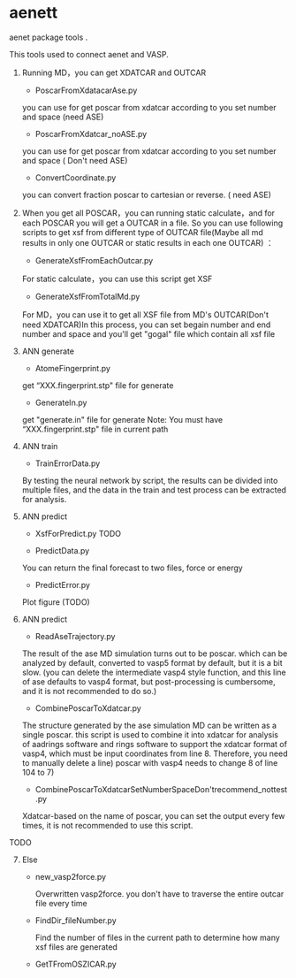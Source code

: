 # aenett
aenet package  tools .

This tools used to connect aenet and VASP.


1. Running MD，you can get XDATCAR and OUTCAR

	* PoscarFromXdatacarAse.py    

	you can use for get poscar from xdatcar according to you set number and space (need ASE)

	* PoscarFromXdatcar_noASE.py

	you can use for get poscar from xdatcar according to you set number and space ( Don't need ASE)

	* ConvertCoordinate.py

	you can convert fraction poscar to cartesian or reverse. ( need ASE)


2. When you get all POSCAR，you can running static calculate，and for each POSCAR you will get a OUTCAR in a file. So you can use following scripts to get xsf from different type of OUTCAR file(Maybe all md results in only one OUTCAR or static results in each one OUTCAR) ：


	* GenerateXsfFromEachOutcar.py     

	For static calculate，you can use this script get XSF 

	* GenerateXsfFromTotalMd.py       

	For MD，you can use it to get all XSF file from MD's OUTCAR(Don't need XDATCAR)In this process, you can set begain  number and end number and space and you'll get "gogal" file which contain all xsf file


3. ANN generate

	* AtomeFingerprint.py

	get “XXX.fingerprint.stp" file for generate

	* GenerateIn.py

	get "generate.in" file for generate
	Note: You must have “XXX.fingerprint.stp" file in current path


4. ANN train


	* TrainErrorData.py

	By testing the neural network by script, the results can be divided into multiple files, and the data in the train and test process can be extracted for analysis.

5. ANN predict


	* XsfForPredict.py
TODO

	* PredictData.py

	You can return the final forecast to two files, force or energy

	* PredictError.py

	Plot figure (TODO)


6. ANN predict


	* ReadAseTrajectory.py

	The result of the ase MD simulation turns out to be poscar. which can be analyzed by default, converted to vasp5 format by default, but it is a bit slow. (you can delete the intermediate vasp4 style function, and this line of ase defaults to vasp4 format, but post-processing is cumbersome, and it is not recommended to do so.) 

	* CombinePoscarToXdatcar.py

	The structure generated by the ase simulation MD can be written as a single poscar. this script is used to combine it into xdatcar for analysis of aadrings software and rings software to support the xdatcar format of vasp4, which must be input coordinates from line 8. Therefore, you need to manually delete a line) poscar with vasp4 needs to change 8 of line 104 to 7) 

	* CombinePoscarToXdatcarSetNumberSpaceDon'trecommend_nottest.py

	Xdatcar-based on the name of poscar, you can set the output every few times, it is not recommended to use this script. 


TODO

7. Else

	* new_vasp2force.py

       Overwritten vasp2force. you don't have to traverse the entire outcar file every time

	* FindDir_fileNumber.py

       Find the number of files in the current path to determine how many xsf files are generated 

	* GetTFromOSZICAR.py




